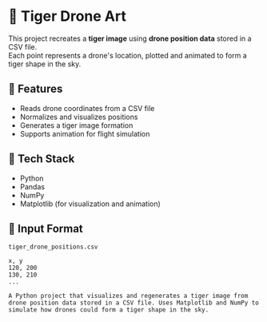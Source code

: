 # 🐅 Tiger Drone Art

This project recreates a **tiger image** using **drone position data** stored in a CSV file.  
Each point represents a drone's location, plotted and animated to form a tiger shape in the sky.

## 🚀 Features
- Reads drone coordinates from a CSV file
- Normalizes and visualizes positions
- Generates a tiger image formation
- Supports animation for flight simulation

## 🧰 Tech Stack
- Python
- Pandas
- NumPy
- Matplotlib (for visualization and animation)

## 📂 Input Format
`tiger_drone_positions.csv`
```csv
x, y
120, 200
130, 210
...

A Python project that visualizes and regenerates a tiger image from drone position data stored in a CSV file. Uses Matplotlib and NumPy to simulate how drones could form a tiger shape in the sky.
